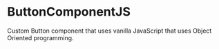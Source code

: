 # ButtonComponentJS
Custom Button component that uses vanilla JavaScript that uses Object Oriented programming.
